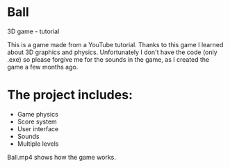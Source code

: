 # Ball
3D game - tutorial

This is a game made from a YouTube tutorial.
Thanks to this game I learned about 3D graphics and physics.
Unfortunately I don't have the code (only .exe) so please forgive me for the sounds in the game, as I created the game a few months ago.

# The project includes:
- Game physics
- Score system
- User interface
- Sounds
- Multiple levels

Ball.mp4 shows how the game works.
